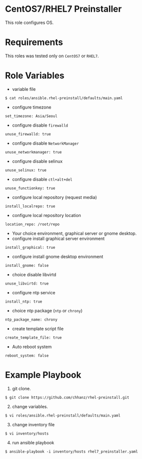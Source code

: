 # CentOS7/RHEL7 Preinstaller
This role configures OS.

# Requirements
This roles was tested only on `CentOS7` or `RHEL7`.

# Role Variables
* variable file 
```
$ cat roles/ansible.rhel-preinstall/defaults/main.yaml
```

* configure timezone
```
set_timezone: Asia/Seoul
```

* configure disable `firewalld`
```
unuse_firewalld: true
```

* configure disable `NetworkManager`
```
unuse_networkmanager: true
```

* configure disable selinux
```
unuse_selinux: true
```

* configure disable `ctl+alt+del`
```
unuse_functionkey: true
```

* configure local repository (request media)
```
install_localrepo: true
```

* configure local repository location 
```
location_repo: /root/repo
```

* Your choice environment, graphical server or gnome desktop.
* configure install graphical server environment
```
install_graphical: true
```

* configure install gnome desktop environment
```
install_gnome: false
```

* choice disable libvirtd
```
unuse_libvirtd: true
```

* configure ntp service
```
install_ntp: true
```

* choice ntp package (`ntp` or `chrony`)
```
ntp_package_name: chrony
```

* create template script file
```
create_template_file: true
```

* Auto reboot system
```
reboot_system: false
```

# Example Playbook
1. git clone.
```
$ git clone https://github.com/chhanz/rhel-preinstall.git
```

2. change variables.
```
$ vi roles/ansible.rhel-preinstall/defaults/main.yaml
```

3. change inventory file
```
$ vi inventory/hosts
```

4. run ansible playbook
```
$ ansible-playbook -i inventory/hosts rhel7_preinstaller.yaml
```
